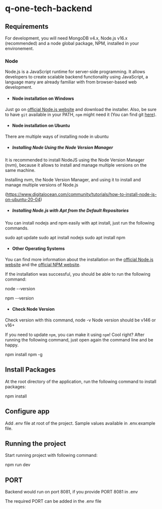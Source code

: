 # q-one-tech-backend


## Requirements

For development, you will need MongoDB v4.x, Node.js v16.x (recommended) and a node global package, NPM, installed in your environement.

### Node

Node.js is a JavaScript runtime for server-side programming. It allows developers to create scalable backend functionality using JavaScript, a language many are already familiar with from browser-based web development.
- #### Node installation on Windows

Just go on [official Node.js website](https://nodejs.org/) and download the installer.
Also, be sure to have `git` available in your PATH, `npm` might need it (You can find git [here](https://git-scm.com/)).

- #### Node installation on Ubuntu

There are multiple ways of installing node in ubuntu

- ##### Installing Node Using the Node Version Manager

It is recommended to install NodeJS using the Node Version Manager (nvm), because it allows to install and manage multiple versions on the same machine.

Installing nvm, the Node Version Manager, and using it to install and manage multiple versions of Node.js

(https://www.digitalocean.com/community/tutorials/how-to-install-node-js-on-ubuntu-20-04)

- ##### Installing Node.js with Apt from the Default Repositories

You can install nodejs and npm easily with apt install, just run the following commands.

sudo apt update
sudo apt install nodejs
sudo apt install npm


- #### Other Operating Systems

You can find more information about the installation on the [official Node.js website](https://nodejs.org/) and the [official NPM website](https://npmjs.org/).

If the installation was successful, you should be able to run the following command:

node --version

npm --version

- #### Check Node Version 

Check version with this command, node -v 
Node version should be v146 or v16+

If you need to update `npm`, you can make it using `npm`! Cool right? After running the following command, just open again the command line and be happy.

npm install npm -g

## Install Packages 

At the root directory of the application, run the following command to install packages:

npm install

## Configure app

Add .env file at root of the project. Sample values available in .env.example file.

## Running the project

Start running project with following command:

npm run dev

## PORT

Backend would run on port 8081, if you provide PORT 8081 in .env

The required PORT can be added in the .env file
